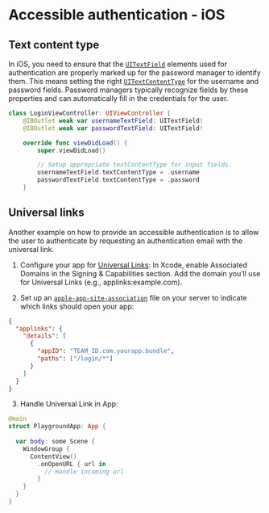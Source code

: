 # Accessible authentication - iOS

## Text content type

In iOS, you need to ensure that the [`UITextField`](https://developer.apple.com/documentation/uikit/uitextfield) elements used for authentication are properly marked up for the password manager to identify them. This means setting the right [`UITextContentType`](https://developer.apple.com/documentation/uikit/uitextcontenttype) for the username and password fields. Password managers typically recognize fields by these properties and can automatically fill in the credentials for the user.

```swift
class LoginViewController: UIViewController {
    @IBOutlet weak var usernameTextField: UITextField!
    @IBOutlet weak var passwordTextField: UITextField!

    override func viewDidLoad() {
        super.viewDidLoad()

        // Setup appropriate textContentType for input fields.
        usernameTextField.textContentType = .username
        passwordTextField.textContentType = .password 
    }
```

## Universal links

Another example on how to provide an accessible authentication is to allow the user to authenticate by requesting an authentication email with the universal link.

1. Configure your app for [Universal Links](https://developer.apple.com/documentation/xcode/supporting-universal-links-in-your-app):
In Xcode, enable Associated Domains in the Signing & Capabilities section.
Add the domain you’ll use for Universal Links (e.g., applinks:example.com).

2. Set up an [`apple-app-site-association`](https://developer.apple.com/documentation/xcode/supporting-associated-domains) file on your server to indicate which links should open your app:

```json
{
  "applinks": {
    "details": [
      {
        "appID": "TEAM_ID.com.yourapp.bundle",
        "paths": ["/login/*"]
      }
    ]
  }
}
```

3. Handle Universal Link in App:

```swift
@main
struct PlaygroundApp: App {
  
  var body: some Scene {
    WindowGroup {
      ContentView()
        .onOpenURL { url in
          // Handle incoming url
        }
    }
  }
}
```
